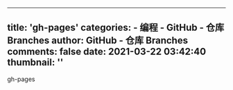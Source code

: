 
---
title: 'gh-pages'
categories: 
    - 编程
    - GitHub - 仓库 Branches
author: GitHub - 仓库 Branches
comments: false
date: 2021-03-22 03:42:40
thumbnail: ''
---

<div>   
gh-pages  
</div>
            